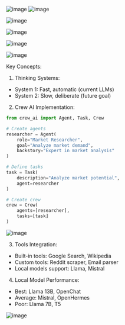 ![image](https://github.com/user-attachments/assets/76d4d2d3-4325-44c9-ab0d-9b108def153b)
![image](https://github.com/user-attachments/assets/825f3dc3-2386-418f-a389-3a9acff41312)

![image](https://github.com/user-attachments/assets/7e1b42f5-5386-4a87-be73-6fdb5cc7dd07)

![image](https://github.com/user-attachments/assets/d59aa1b8-d214-49fa-a217-2938323d5724)

![image](https://github.com/user-attachments/assets/3961ef77-84a5-4226-86b5-dc45342a347d)




![image](https://github.com/user-attachments/assets/e43d6af3-8698-49c8-8fe8-23ceda5824c7)

Key Concepts:

1. Thinking Systems:
- System 1: Fast, automatic (current LLMs)
- System 2: Slow, deliberate (future goal)

2. Crew AI Implementation:
```python
from crew_ai import Agent, Task, Crew

# Create agents
researcher = Agent(
    role="Market Researcher",
    goal="Analyze market demand",
    backstory="Expert in market analysis"
)

# Define tasks
task = Task(
    description="Analyze market potential",
    agent=researcher
)

# Create crew
crew = Crew(
    agents=[researcher],
    tasks=[task]
)
```

![image](https://github.com/user-attachments/assets/5f761751-cf56-439a-abcc-27c340f612be)


3. Tools Integration:
- Built-in tools: Google Search, Wikipedia
- Custom tools: Reddit scraper, Email parser
- Local models support: Llama, Mistral

4. Local Model Performance:
- Best: Llama 13B, OpenChat
- Average: Mistral, OpenHermes
- Poor: Llama 7B, T5

![image](https://github.com/user-attachments/assets/9b002174-6148-46bb-a5a6-6e30a6c219dc)


